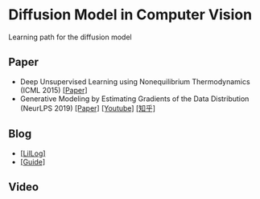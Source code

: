 # Diffusion Model in Computer Vision
Learning path for the diffusion model

## Paper
- Deep Unsupervised Learning using Nonequilibrium Thermodynamics (ICML 2015) [[Paper]](https://arxiv.org/pdf/1503.03585.pdf)
- Generative Modeling by Estimating Gradients of the Data Distribution (NeurLPS 2019) [[Paper]](https://arxiv.org/pdf/1907.05600.pdf) [[Youtube]](https://www.youtube.com/watch?v=8TcNXi3A5DI) [[知乎]](https://zhuanlan.zhihu.com/p/347436643)
## Blog
- [[LilLog]](https://lilianweng.github.io/posts/2021-07-11-diffusion-models/#nice)
- [[Guide]](https://scale.com/guides/diffusion-models-guide#diffusion-models:-why-are-they-important?)
## Video
